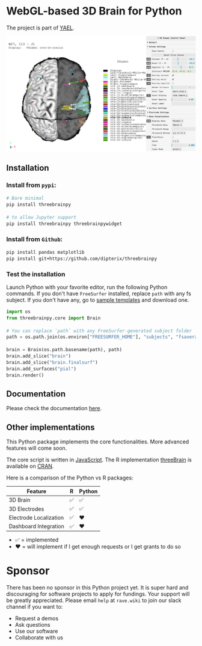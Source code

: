 # WebGL-based 3D Brain for Python

The project is part of [YAEL](https://yael.wiki/). 

[![Check out live demo](docs/assets/images/showcase-01.png)](https://dipterix.org/threeBrainPy/showcase-viewer/)

## Installation

### Install from `pypi`:

```sh
# Bare minimal
pip install threebrainpy

# to allow Jupyter support
pip install threebrainpy threebrainpywidget
```


### Install from `Github`:

```sh
pip install pandas matplotlib
pip install git+https://github.com/dipterix/threebrainpy
```

### Test the installation

Launch Python with your favorite editor, run the following Python commands. If you don't have `FreeSurfer` installed, replace `path` with any fs subject. If you don't have any, go to [sample templates](https://github.com/dipterix/threeBrain-sample/releases) and download one.

```python
import os
from threebrainpy.core import Brain

# You can replace `path` with any FreeSurfer-generated subject folder
path = os.path.join(os.environ["FREESURFER_HOME"], "subjects", "fsaverage")

brain = Brain(os.path.basename(path), path)
brain.add_slice("brain")
brain.add_slice("brain.finalsurf")
brain.add_surfaces("pial")
brain.render()
```

## Documentation

Please check the documentation [here](https://dipterix.org/threeBrainPy/).


## Other implementations

This Python package implements the core functionalities. More advanced features will come soon. 

The core script is written in [JavaScript](https://github.com/dipterix/three-brain-js). The R implementation [threeBrain](https://github.com/dipterix/threeBrain) is available on [CRAN](https://cran.r-project.org/package=threeBrain).

Here is a comparison of the Python vs R packages:

| Feature | R | Python |
|---------|--------|---|
| 3D Brain | :white_check_mark: | :white_check_mark: |
| 3D Electrodes | :white_check_mark: | :white_check_mark: |
| Electrode Localization | :white_check_mark: | :heart: |
| Dashboard Integration  | :white_check_mark: | :heart: |

* :white_check_mark: = implemented
* :heart: = will implement if I get enough requests or I get grants to do so

# Sponsor

There has been no sponsor in this Python project yet. It is super hard and discouraging for software projects to apply for fundings. Your support will be greatly appreciated. Please email `help` at `rave.wiki` to join our slack channel if you want to:

* Request a demos
* Ask questions
* Use our software
* Collaborate with us


